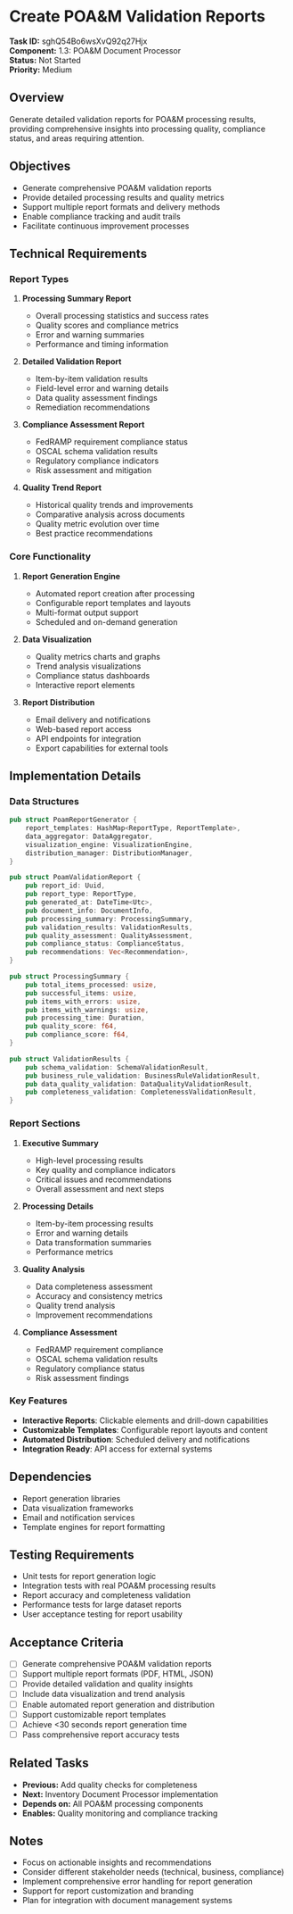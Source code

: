 # Create POA&M Validation Reports

**Task ID:** sghQ54Bo6wsXvQ92q27Hjx  
**Component:** 1.3: POA&M Document Processor  
**Status:** Not Started  
**Priority:** Medium  

## Overview

Generate detailed validation reports for POA&M processing results, providing comprehensive insights into processing quality, compliance status, and areas requiring attention.

## Objectives

- Generate comprehensive POA&M validation reports
- Provide detailed processing results and quality metrics
- Support multiple report formats and delivery methods
- Enable compliance tracking and audit trails
- Facilitate continuous improvement processes

## Technical Requirements

### Report Types
1. **Processing Summary Report**
   - Overall processing statistics and success rates
   - Quality scores and compliance metrics
   - Error and warning summaries
   - Performance and timing information

2. **Detailed Validation Report**
   - Item-by-item validation results
   - Field-level error and warning details
   - Data quality assessment findings
   - Remediation recommendations

3. **Compliance Assessment Report**
   - FedRAMP requirement compliance status
   - OSCAL schema validation results
   - Regulatory compliance indicators
   - Risk assessment and mitigation

4. **Quality Trend Report**
   - Historical quality trends and improvements
   - Comparative analysis across documents
   - Quality metric evolution over time
   - Best practice recommendations

### Core Functionality
1. **Report Generation Engine**
   - Automated report creation after processing
   - Configurable report templates and layouts
   - Multi-format output support
   - Scheduled and on-demand generation

2. **Data Visualization**
   - Quality metrics charts and graphs
   - Trend analysis visualizations
   - Compliance status dashboards
   - Interactive report elements

3. **Report Distribution**
   - Email delivery and notifications
   - Web-based report access
   - API endpoints for integration
   - Export capabilities for external tools

## Implementation Details

### Data Structures
```rust
pub struct PoamReportGenerator {
    report_templates: HashMap<ReportType, ReportTemplate>,
    data_aggregator: DataAggregator,
    visualization_engine: VisualizationEngine,
    distribution_manager: DistributionManager,
}

pub struct PoamValidationReport {
    pub report_id: Uuid,
    pub report_type: ReportType,
    pub generated_at: DateTime<Utc>,
    pub document_info: DocumentInfo,
    pub processing_summary: ProcessingSummary,
    pub validation_results: ValidationResults,
    pub quality_assessment: QualityAssessment,
    pub compliance_status: ComplianceStatus,
    pub recommendations: Vec<Recommendation>,
}

pub struct ProcessingSummary {
    pub total_items_processed: usize,
    pub successful_items: usize,
    pub items_with_errors: usize,
    pub items_with_warnings: usize,
    pub processing_time: Duration,
    pub quality_score: f64,
    pub compliance_score: f64,
}

pub struct ValidationResults {
    pub schema_validation: SchemaValidationResult,
    pub business_rule_validation: BusinessRuleValidationResult,
    pub data_quality_validation: DataQualityValidationResult,
    pub completeness_validation: CompletenessValidationResult,
}
```

### Report Sections
1. **Executive Summary**
   - High-level processing results
   - Key quality and compliance indicators
   - Critical issues and recommendations
   - Overall assessment and next steps

2. **Processing Details**
   - Item-by-item processing results
   - Error and warning details
   - Data transformation summaries
   - Performance metrics

3. **Quality Analysis**
   - Data completeness assessment
   - Accuracy and consistency metrics
   - Quality trend analysis
   - Improvement recommendations

4. **Compliance Assessment**
   - FedRAMP requirement compliance
   - OSCAL schema validation results
   - Regulatory compliance status
   - Risk assessment findings

### Key Features
- **Interactive Reports**: Clickable elements and drill-down capabilities
- **Customizable Templates**: Configurable report layouts and content
- **Automated Distribution**: Scheduled delivery and notifications
- **Integration Ready**: API access for external systems

## Dependencies

- Report generation libraries
- Data visualization frameworks
- Email and notification services
- Template engines for report formatting

## Testing Requirements

- Unit tests for report generation logic
- Integration tests with real POA&M processing results
- Report accuracy and completeness validation
- Performance tests for large dataset reports
- User acceptance testing for report usability

## Acceptance Criteria

- [ ] Generate comprehensive POA&M validation reports
- [ ] Support multiple report formats (PDF, HTML, JSON)
- [ ] Provide detailed validation and quality insights
- [ ] Include data visualization and trend analysis
- [ ] Enable automated report generation and distribution
- [ ] Support customizable report templates
- [ ] Achieve <30 seconds report generation time
- [ ] Pass comprehensive report accuracy tests

## Related Tasks

- **Previous:** Add quality checks for completeness
- **Next:** Inventory Document Processor implementation
- **Depends on:** All POA&M processing components
- **Enables:** Quality monitoring and compliance tracking

## Notes

- Focus on actionable insights and recommendations
- Consider different stakeholder needs (technical, business, compliance)
- Implement comprehensive error handling for report generation
- Support for report customization and branding
- Plan for integration with document management systems
